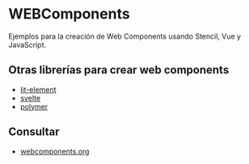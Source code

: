 # WEBComponents

Ejemplos para la creación de Web Components usando Stencil, Vue y JavaScript.

## Otras librerías para crear web components

- [lit-element](https://github.com/Polymer/lit-element)
- [svelte](https://github.com/sveltejs/svelte)
- [polymer](https://github.com/Polymer/polymer)

## Consultar

- [webcomponents.org](https://www.webcomponents.org/)